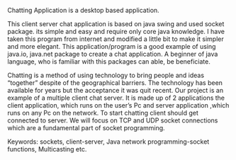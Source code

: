 Chatting Application is a desktop based application. 


This client server chat application is based on java swing and used socket package. its simple and easy and require only core java knowledge. I have taken this program from internet and modified a little bit to make it simpler and more elegant.
This application/program is a good example of using java.io, java.net package to create a chat application. A beginner of java language, who is familiar with this packages can able, be beneficiate.
 
Chatting is a method of using technology to bring people and ideas   “together” despite of the geographical barriers. The technology has been available for years but the acceptance it was quit recent. Our project is an example of a multiple client chat server.
 It is made up of 2 applications the client application, which runs on the user’s Pc and server application ,which runs on any Pc on  the network. To start chatting client should get connected to server. We will focus on TCP and UDP socket connections which are a fundamental part of socket programming. 
 
 
Keywords: sockets, client-server, Java network programming-socket functions, Multicasting etc.
